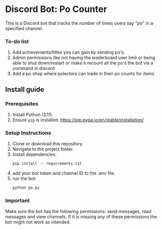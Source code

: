 # Discord Bot: Po Counter

This is a Discord bot that tracks the number of times users say "po" in a specified channel.

### To-do list
1. Add achievements/titles you can gain by sending po's.
2. Admin permissions like not having the leaderboard user limit or being able to shut down/restart or make it recount all the po's the bot via a command in discord
3. Add a po shop where polectors can trade in their po counts for items

## Install guide

### Prerequisites
1. Install Python (3.11).
2. Ensure `pip` is installed.
https://pip.pypa.io/en/stable/installation/

### Setup Instructions
1. Clone or download this repository.
2. Navigate to the project folder.
3. Install dependencies:
   ```bash
   pip install -r requirements.txt
4. add your bot token and channel ID to the .env file.
5. run the bot:
   ```bash
   python po.py

### Important
Make sure the bot has the following permissions: send messages, read messages and view channels.
If it is missing any of these permissions the bot might not work as intended.